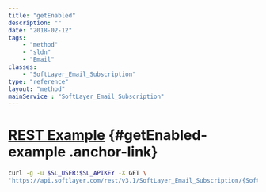 ```yaml
---
title: "getEnabled"
description: ""
date: "2018-02-12"
tags:
    - "method"
    - "sldn"
    - "Email"
classes:
    - "SoftLayer_Email_Subscription"
type: "reference"
layout: "method"
mainService : "SoftLayer_Email_Subscription"
---
```


# [REST Example](#getEnabled-example) <a href="/article/rest/"><i class="fas fa-question"></i></a> {#getEnabled-example .anchor-link} 
```bash
curl -g -u $SL_USER:$SL_APIKEY -X GET \
'https://api.softlayer.com/rest/v3.1/SoftLayer_Email_Subscription/{SoftLayer_Email_SubscriptionID}/getEnabled'
```
